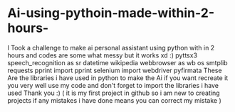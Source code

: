 # Ai-using-pythoin-made-within-2-hours-
I Took a  challenge to make ai  personal assistant using python with in 2 hours and codes are some what messy  but it works xd :)
pyttsx3
 speech_recognition as sr
 datetime
 wikipedia
webbrowser as wb
 os
 smtplib
 requests
 pprint import pprint
selenium import webdriver
pyfirmata
These Are the libraries i have used in python to make the Ai if you want recreate it you very well use my code and don't forget to import the libraries i have used 
Thank you :) 
( it is my first project in github so i am new to creating projects if any mistakes i have done means you  can  correct my mistake ) 
